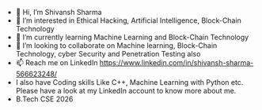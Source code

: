 - 👋 Hi, I’m Shivansh Sharma
- 👀 I’m interested in Ethical Hacking, Artificial Intelligence, Block-Chain Technology
- 🌱 I’m currently learning Machine Learning and Block-Chain Technology
- 💞️ I’m looking to collaborate on Machine learning, Block-Chain Technology, cyber Security and Penetration Testing also
- 📫 Reach me on LinkedIn https://www.linkedin.com/in/shivansh-sharma-566623248/
- I also have Coding skills Like C++, Machine Learning with Python etc. Please have a look at my LinkedIn account to know more about me. 
- B.Tech CSE 2026 
